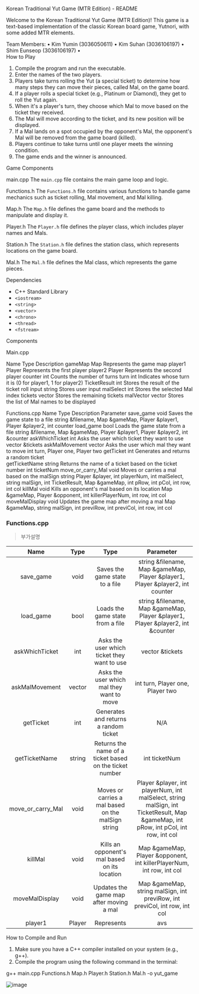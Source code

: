 Korean Traditional Yut Game (MTR Edition) - README

Welcome to the Korean Traditional Yut Game (MTR Edition)! This game is a text-based implementation of the classic Korean board game, Yutnori, with some added MTR elements.


Team Members:
•	Kim Yumin (3036050611)
•	Kim Suhan (3036106197)
•	Shim Eunseop (3036106197)
•	
How to Play

1.	Compile the program and run the executable.
2.	Enter the names of the two players.
3.	Players take turns rolling the Yut (a special ticket) to determine how many steps they can move their pieces, called Mal, on the game board.
4.	If a player rolls a special ticket (e.g., Platinum or Diamond), they get to roll the Yut again.
5.	When it's a player's turn, they choose which Mal to move based on the ticket they received.
6.	The Mal will move according to the ticket, and its new position will be displayed.
7.	If a Mal lands on a spot occupied by the opponent's Mal, the opponent's Mal will be removed from the game board (killed).
8.	Players continue to take turns until one player meets the winning condition.
9.	The game ends and the winner is announced.



Game Components

main.cpp
The `main.cpp` file contains the main game loop and logic.

Functions.h
The `Functions.h` file contains various functions to handle game mechanics such as ticket rolling, Mal movement, and Mal killing.

Map.h
The `Map.h` file defines the game board and the methods to manipulate and display it.

Player.h
The `Player.h` file defines the player class, which includes player names and Mals.

Station.h
The `Station.h` file defines the station class, which represents locations on the game board.

Mal.h
The `Mal.h` file defines the Mal class, which represents the game pieces.

Dependencies

- C++ Standard Library
- `<iostream>`
- `<string>`
- `<vector>`
- `<chrono>`
- `<thread>`
- `<fstream>`



Components

Main.cpp	

Name	Type	Description
gameMap	Map	Represents the game map
player1	Player	Represents the first player
player2	Player	Represents the second player
counter	int	Counts the number of turns
turn	int	Indicates whose turn it is (0 for player1, 1 for player2)
TicketResult	int	Stores the result of the ticket roll
input	string	Stores user input
malSelect	int	Stores the selected Mal index
tickets	vector<int>	Stores the remaining tickets
malVector	vector<string>	Stores the list of Mal names to be displayed



Functions.cpp
Name	Type	Description	Parameter
save_game	void	Saves the game state to a file	string &filename, Map &gameMap, Player &player1, Player &player2, int counter
load_game	bool	Loads the game state from a file	string &filename, Map &gameMap, Player &player1, Player &player2, int &counter
askWhichTicket	int	Asks the user which ticket they want to use	vector<int> &tickets
askMalMovement	vector<string>	Asks the user which mal they want to move	int turn, Player one, Player two
getTicket	int	Generates and returns a random ticket	
getTicketName	string	Returns the name of a ticket based on the ticket number	int ticketNum
move_or_carry_Mal	void	Moves or carries a mal based on the malSign string	Player &player, int playerNum, int malSelect, string malSign, int TicketResult, Map &gameMap, int pRow, int pCol, int row, int col
killMal	void	Kills an opponent's mal based on its location	Map &gameMap, Player &opponent, int killerPlayerNum, int row, int col
moveMalDisplay	void	Updates the game map after moving a mal	Map &gameMap, string malSign, int previRow, int previCol, int row, int col



### Functions.cpp
>부가설명

|Name|Type|Type|Parameter|
|:-:|:-:|:-:|:-:|
|save_game|void|Saves the game state to a file|string &filename, Map &gameMap, Player &player1, Player &player2, int counter|
|load_game|bool|Loads the game state from a file| string &filename, Map &gameMap, Player &player1, Player &player2, int &counter|
|askWhichTicket|int|Asks the user which ticket they want to use| vector<int> &tickets|
|askMalMovement|vector<string>|Asks the user which mal they want to move| int turn, Player one, Player two|
|getTicket|int|Generates and returns a random ticket| N/A|
|getTicketName|string|Returns the name of a ticket based on the ticket number|int ticketNum|
|move_or_carry_Mal|void|Moves or carries a mal based on the malSign string| Player &player, int playerNum, int malSelect, string malSign, int TicketResult, Map &gameMap, int pRow, int pCol, int row, int col|
|killMal|void|Kills an opponent's mal based on its location| Map &gameMap, Player &opponent, int killerPlayerNum, int row, int col|
|moveMalDisplay|void|Updates the game map after moving a mal| Map &gameMap, string malSign, int previRow, int previCol, int row, int col|
|player1|Player|Represents| avs|













How to Compile and Run

1. Make sure you have a C++ compiler installed on your system (e.g., g++).
2. Compile the program using the following command in the terminal:

g++ main.cpp Functions.h Map.h Player.h Station.h Mal.h -o yut_game

![image](https://user-images.githubusercontent.com/125568011/235663903-278b3640-6304-44bd-b836-51fe8d3bed71.png)

